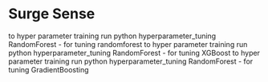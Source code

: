 # Surge Sense

to hyper parameter training run python hyperparameter_tuning RandomForest - for tuning randomforest 
to hyper parameter training run python hyperparameter_tuning RandomForest - for tuning XGBoost 
to hyper parameter training run python hyperparameter_tuning RandomForest - for tuning GradientBoosting 